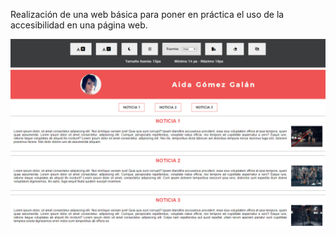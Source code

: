 Realización de una web básica para poner en práctica el uso de la accesibilidad en una página web.

![Screenshot web accesibilidad](screenshot.png)
